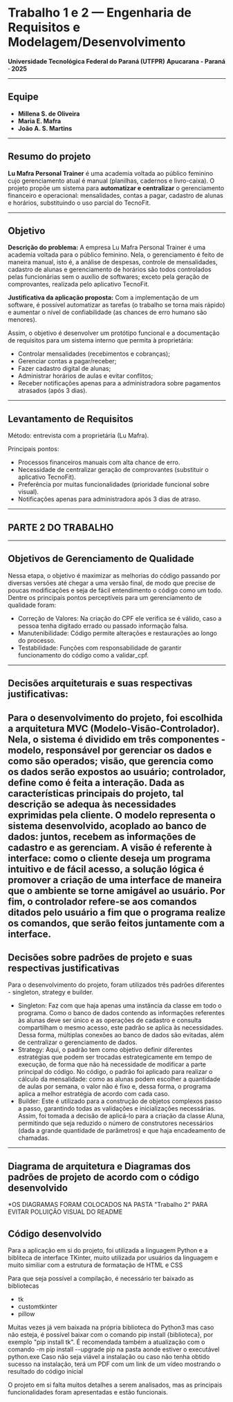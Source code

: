 # Trabalho 1 e 2 — Engenharia de Requisitos e Modelagem/Desenvolvimento

**Universidade Tecnológica Federal do Paraná (UTFPR)**
**Apucarana - Paraná · 2025**

---

## Equipe

* **Millena S. de Oliveira** 
* **Maria E. Mafra**
* **João A. S. Martins**

---

## Resumo do projeto

**Lu Mafra Personal Trainer** é uma academia voltada ao público feminino cujo gerenciamento atual é manual (planilhas, cadernos e livro-caixa). O projeto propõe um sistema para **automatizar e centralizar** o gerenciamento financeiro e operacional: mensalidades, contas a pagar, cadastro de alunas e horários, substituindo o uso parcial do TecnoFit.

---

## Objetivo

**Descrição do problema:** A empresa Lu Mafra Personal Trainer é uma academia voltada para o público feminino. Nela, o gerenciamento é feito de maneira manual, isto é, a análise de despesas, controle de mensalidades, cadastro de alunas e gerenciamento de horários são todos controlados pelas funcionárias sem o auxílio de softwares; exceto pela geração de comprovantes, realizada pelo aplicativo TecnoFit. 
 
**Justificativa da aplicação proposta:** Com a implementação de um software, é possível automatizar as tarefas (o trabalho se torna mais rápido) e aumentar o nível de confiabilidade (as chances de erro humano são menores).

Assim, o objetivo é desenvolver um protótipo funcional e a documentação de requisitos para um sistema interno que permita à proprietária:
* Controlar mensalidades (recebimentos e cobranças);
* Gerenciar contas a pagar/receber;
* Fazer cadastro digital de alunas;
* Administrar horários de aulas e evitar conflitos;
* Receber notificações apenas para a administradora sobre pagamentos atrasados (após 3 dias).
---

## Levantamento de Requisitos

Método: entrevista com a proprietária (Lu Mafra).

Principais pontos:
* Processos financeiros manuais com alta chance de erro.
* Necessidade de centralizar geração de comprovantes (substituir o aplicativo TecnoFit).
* Preferência por muitas funcionalidades (prioridade funcional sobre visual).
* Notificações apenas para administradora após 3 dias de atraso.

---------------------------------------------
## PARTE 2 DO TRABALHO
---------------------------------------------

## Objetivos de Gerenciamento de Qualidade

Nessa etapa, o objetivo é maximizar as melhorias do código passando por diversas versões até chegar a uma versão final, de modo que precise de poucas modificações e seja de fácil entendimento o código como um todo. Dentre os principais pontos perceptíveis para um gerenciamento de qualidade foram:

* Correção de Valores: Na criação do CPF ele verifica se é válido, caso a pessoa tenha digitado errado ou passado informação falsa.
* Manutenibilidade: Código permite alterações e restaurações ao longo do processo.
* Testabilidade: Funções com responsabilidade de garantir funcionamento do código como a validar_cpf.
---

## Decisões arquiteturais e suas respectivas justificativas:

Para o desenvolvimento do projeto, foi escolhida a arquitetura MVC (Modelo-Visão-Controlador). Nela, o sistema é dividido em três componentes - modelo, responsável por gerenciar os dados e como são operados; visão, que gerencia como os dados serão expostos ao usuário; controlador, define como é feita a interação. 
Dada as características principais do projeto, tal descrição se adequa às necessidades exprimidas pela cliente. O modelo representa o sistema desenvolvido, acoplado ao banco de dados: juntos, recebem as informações de cadastro e as gerenciam. A visão é referente à interface: como o cliente deseja um programa intuitivo e de fácil acesso, a solução lógica é promover a criação de uma interface de maneira que o ambiente se torne amigável ao usuário. Por fim, o controlador refere-se aos comandos ditados pelo usuário a fim que o programa realize os comandos, que serão feitos juntamente com a interface. 
---

## Decisões sobre padrões de projeto e suas respectivas justificativas

Para o desenvolvimento do projeto, foram utilizados três padrões diferentes - singleton, strategy e builder. 

* Singleton: Faz com que haja apenas uma instância da classe em todo o programa. Como o banco de dados contendo as informações referentes às alunas deve ser único e as operações de cadastro e consulta compartilham o mesmo acesso, este padrão se aplica às necessidades. Dessa forma, múltiplas conexões ao banco de dados são evitadas, além de centralizar o gerenciamento de dados. 
* Strategy: Aqui, o padrão tem como objetivo definir diferentes estratégias que podem ser trocadas estrategicamente em tempo de execução, de forma que não há necessidade de modificar a parte principal do código. No código, o padrão foi aplicado para realizar o cálculo da mensalidade: como as alunas podem escolher a quantidade de aulas por semana, o valor não é fixo e, dessa forma, o programa aplica a melhor estratégia de acordo com cada caso. 
* Builder: Este é utilizado para a construção de objetos complexos passo a passo, garantindo todas as validações e inicializações necessárias. Assim, foi tomada a decisão de aplicá-lo para a criação da classe Aluna, permitindo que seja reduzido o número de construtores necessários (dada a grande quantidade de parâmetros) e que haja encadeamento de chamadas. 
---

## Diagrama de arquitetura e Diagramas dos padrões de projeto de acordo com o código desenvolvido

*OS DIAGRAMAS FORAM COLOCADOS NA PASTA "Trabalho 2" PARA EVITAR POLUIÇÃO VISUAL DO README

## Código desenvolvido

Para a aplicação em si do projeto, foi utilizada a linguagem Python e a bibliteca de interface TKinter, muito utilizada por usuários da linguagem e muito similiar com a estrutura de formatação de HTML e CSS

Para que seja possível a compilação, é necessário ter baixado as bibliotecas
* tk
* customtkinter
* pillow

Muitas vezes já vem baixada na própria biblioteca do Python3 mas caso não esteja, é possível baixar com o comando pip install {biblioteca}, por exemplo "pip install tk".
É recomendada também a atualização com o comando -m pip install --upgrade pip na pasta aonde estiver o executável python.exe
Caso não seja viável a instalação ou caso não tenha obtido sucesso na instalação, terá um PDF com um link de um vídeo mostrando o resultado do código inicial

O projeto em si falta muitos detalhes a serem analisados, mas as principais funcionalidades foram apresentadas e estão funcionais.